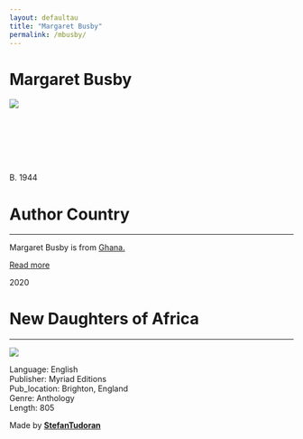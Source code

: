 ```yaml
---
layout: defaultau
title: "Margaret Busby"
permalink: /mbusby/
---
```

<!-- partial:index.partial.html -->
<div class="content">
    <h1>Margaret Busby</h1>
    <div class="quote">
        <div><img src="https://upload.wikimedia.org/wikipedia/commons/thumb/9/98/Margaret_Busby_-_2019-02-12_-_Andy_Mabbett_-_03.jpg/330px-Margaret_Busby_-_2019-02-12_-_Andy_Mabbett_-_03.jpg" class="logo"></div>
    </div>
    <div class="timeline">
        <div style="padding-bottom:100px;"></div>
        <div class="block">
            <div class="date right"><p class="right"> B. 1944 </p></div>
            <div class="dot"></div>
            <div class="left first">
            <div class="author_country">
                <h1>Author Country</h1><hr>
          <div class="aclocation">  <p>Margaret Busby is from <a href="{{ site.baseurl }}/25">Ghana.</a></p></div>
              <div class="acreadmore">  <a href="https://en.wikipedia.org/wiki/Margaret_Busby" target="_blank">Read more</a></div>
            </div>
            </div>
        </div>
        <div class="block">
            <div class="date left"><p class="left">2020</p></div>
            <div class="dot"></div>
            <div class="right">
                <h1>New Daughters of Africa</h1><hr>
                <p><img src="https://upload.wikimedia.org/wikipedia/en/d/d4/Daughters_of_Africa_1st_editon_cover.jpg"></p>
                <p>
                Language: English<br/>
                Publisher: Myriad Editions<br/>
                Pub_location: Brighton, England<br/>
                Genre: Anthology<br/>
                Length: 805</p>
            </div>
        </div>
        <div id="footer">
        <p id="copyright">Made by&nbsp;<strong><a href="https://www.linkedin.com/in/nicolae-stefan-tudoran-b02291127/" target="_blank">StefanTudoran</a></strong></p>
    </div>
</div>
